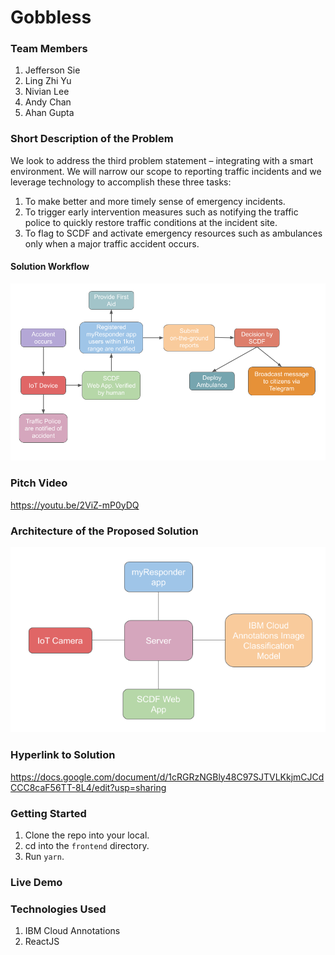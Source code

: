 # Gobbless
### Team Members
1. Jefferson Sie
2. Ling Zhi Yu
3. Nivian Lee
4. Andy Chan
5. Ahan Gupta

### Short Description of the Problem
We look to address the third problem statement – integrating with a smart environment. We will narrow our scope to reporting traffic incidents and we leverage technology to accomplish these three tasks: 
1. To make better and more timely sense of emergency incidents. 
2. To trigger early intervention measures such as notifying the traffic police to quickly restore traffic conditions at the incident site. 
3. To flag to SCDF and activate emergency resources such as ambulances only when a major traffic accident occurs. 
#### Solution Workflow
![alt Solution Workflow](https://github.com/nivianlee/GobblessFrontend/blob/master/frontend/src/images/Solution%20Workflow.png?raw=true)

### Pitch Video
https://youtu.be/2ViZ-mP0yDQ

### Architecture of the Proposed Solution
![alt Architecture](https://github.com/nivianlee/GobblessFrontend/blob/master/frontend/src/images/Architecture.png?raw=true)

### Hyperlink to Solution
https://docs.google.com/document/d/1cRGRzNGBly48C97SJTVLKkjmCJCdCCC8caF56TT-8L4/edit?usp=sharing

### Getting Started
1. Clone the repo into your local.
2. cd into the `frontend` directory.
3. Run `yarn`.

### Live Demo

### Technologies Used
1. IBM Cloud Annotations
2. ReactJS
